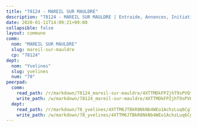 ```yaml
---
title: "78124 - MAREIL SUR MAULDRE"
description: "78124 - MAREIL SUR MAULDRE | Entraide, Annonces, Initiatives"
date: 2020-01-11T14:09:21+09:00
collapsible: false
layout: commune
comm:
  nom: "MAREIL SUR MAULDRE"
  slug: mareil-sur-mauldre
  cp: "78124"
dept:
  nom: "Yvelines"
  slug: yvelines
  num: "78"
peerpad:
  comm:
    read_path: /r/markdown/78124_mareil-sur-mauldre/4XTTMDkFPZjhT9sPVQtowSdYrfpxNxKYvto4QTgma8dtBc1PE
    write_path: /w/markdown/78124_mareil-sur-mauldre/4XTTMDkFPZjhT9sPVQtowSdYrfpxNxKYvto4QTgma8dtBc1PE-K3TgTugwSAiYrfL3qP689BLsWJk675bHg1pWUzPa98aQeh9uxZjctyVRFeE4jUV99PuGD267ahBniHUFeojxdBeeEuRN4dztpF6DEEgvw3k12jFwvGSU1gXk6atuujk2aUP4ummA
  dept:
    read_path: /r/markdown/78_yvelines/4XTTM6JTBkR8NkNb4WEo1AchzLuq6Cg73ydg7w9pErcQZA13p
    write_path: /w/markdown/78_yvelines/4XTTM6JTBkR8NkNb4WEo1AchzLuq6Cg73ydg7w9pErcQZA13p-K3TgUBFRQCPZwoWqJkunXeSjdgbtU3xzUSsui8DBc3rCTw6mbo4gNvfQRdE99JD3AnVW7fzseq687LKfGWCfAPajih5ByiZ3SpFz1r449oWaDnM5BHKZTbYtf6pEhRvzWbcazhrS
---
```


